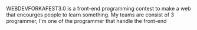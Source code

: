 WEBDEVFORKAFEST3.0 is a front-end programming contest to make a web that encourges people to learn something. 
My teams are consist of 3 programmer, I'm one of the programmer that handle the front-end
